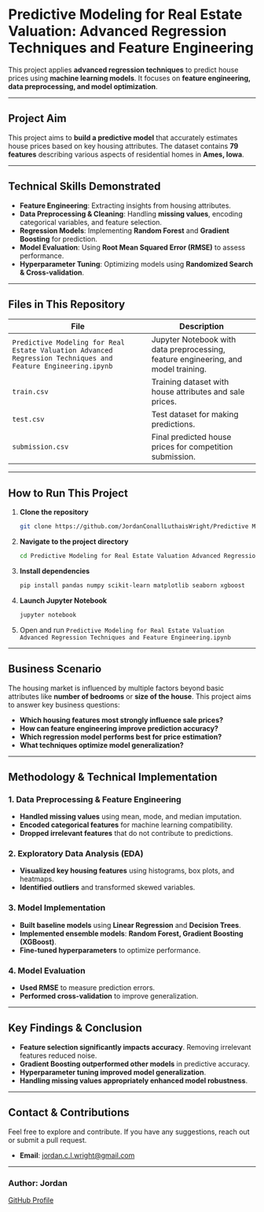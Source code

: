 # Predictive Modeling for Real Estate Valuation: Advanced Regression Techniques and Feature Engineering

This project applies **advanced regression techniques** to predict house prices using **machine learning models**. It focuses on **feature engineering, data preprocessing, and model optimization**.

---

## Project Aim  
This project aims to **build a predictive model** that accurately estimates house prices based on key housing attributes. The dataset contains **79 features** describing various aspects of residential homes in **Ames, Iowa**.

---

## Technical Skills Demonstrated  
- **Feature Engineering**: Extracting insights from housing attributes.  
- **Data Preprocessing & Cleaning**: Handling **missing values**, encoding categorical variables, and feature selection.  
- **Regression Models**: Implementing **Random Forest** and **Gradient Boosting** for prediction.  
- **Model Evaluation**: Using **Root Mean Squared Error (RMSE)** to assess performance.  
- **Hyperparameter Tuning**: Optimizing models using **Randomized Search & Cross-validation**.  

---

## Files in This Repository  
| File | Description |
|------|------------|
| `Predictive Modeling for Real Estate Valuation Advanced Regression Techniques and Feature Engineering.ipynb` | Jupyter Notebook with data preprocessing, feature engineering, and model training. |
| `train.csv` | Training dataset with house attributes and sale prices. |
| `test.csv` | Test dataset for making predictions. |
| `submission.csv` | Final predicted house prices for competition submission. |

---

## How to Run This Project  
1. **Clone the repository**  
   ```bash
   git clone https://github.com/JordanConallLuthaisWright/Predictive Modeling for Real Estate Valuation Advanced Regression Techniques and Feature Engineering.git
   ```
2. **Navigate to the project directory**
   ```bash
   cd Predictive Modeling for Real Estate Valuation Advanced Regression Techniques and Feature Engineering
   ```
3. **Install dependencies**
   ```bash
   pip install pandas numpy scikit-learn matplotlib seaborn xgboost
   ```
4. **Launch Jupyter Notebook**
   ```bash
   jupyter notebook
   ```
5. Open and run `Predictive Modeling for Real Estate Valuation Advanced Regression Techniques and Feature Engineering.ipynb`

---

## Business Scenario  
The housing market is influenced by multiple factors beyond basic attributes like **number of bedrooms** or **size of the house**. This project aims to answer key business questions:

- **Which housing features most strongly influence sale prices?**  
- **How can feature engineering improve prediction accuracy?**  
- **Which regression model performs best for price estimation?**  
- **What techniques optimize model generalization?**  

---

## Methodology & Technical Implementation  

### 1. Data Preprocessing & Feature Engineering  
- **Handled missing values** using mean, mode, and median imputation.  
- **Encoded categorical features** for machine learning compatibility.  
- **Dropped irrelevant features** that do not contribute to predictions.  

### 2. Exploratory Data Analysis (EDA)  
- **Visualized key housing features** using histograms, box plots, and heatmaps.  
- **Identified outliers** and transformed skewed variables.  

### 3. Model Implementation  
- **Built baseline models** using **Linear Regression** and **Decision Trees**.  
- **Implemented ensemble models**: **Random Forest, Gradient Boosting (XGBoost)**.  
- **Fine-tuned hyperparameters** to optimize performance.  

### 4. Model Evaluation  
- **Used RMSE** to measure prediction errors.  
- **Performed cross-validation** to improve generalization.  

---

## Key Findings & Conclusion  
- **Feature selection significantly impacts accuracy**. Removing irrelevant features reduced noise.  
- **Gradient Boosting outperformed other models** in predictive accuracy.  
- **Hyperparameter tuning improved model generalization**.  
- **Handling missing values appropriately enhanced model robustness**.  

---

## **Contact & Contributions**  
Feel free to explore and contribute. If you have any suggestions, reach out or submit a pull request.  

- **Email**: [jordan.c.l.wright@gmail.com](mailto:jordan.c.l.wright@gmail.com)  

---

### **Author:** Jordan  
[GitHub Profile](https://github.com/JordanConallLuthaisWright)
